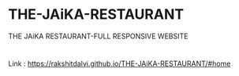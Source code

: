 # THE-JAiKA-RESTAURANT
THE JAiKA RESTAURANT-FULL RESPONSIVE WEBSITE
#
Link : https://rakshitdalvi.github.io/THE-JAiKA-RESTAURANT/#home
